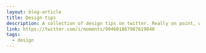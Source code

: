 ```yaml
---
layout: blog-article
title: Design tips
description: A collection of design tips on twitter. Really on point, with clear visuals and explanations.
link: https://twitter.com/i/moments/994601867987619840
tags:
  - design
---
```

